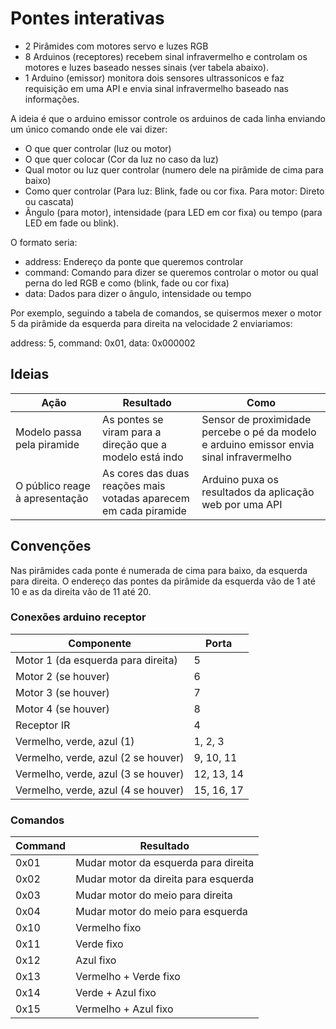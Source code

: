 # Pontes interativas
- 2 Pirâmides com motores servo e luzes RGB
- 8 Arduinos (receptores) recebem sinal infravermelho e controlam os motores e luzes baseado nesses sinais (ver tabela abaixo).
- 1 Arduino (emissor) monitora dois sensores ultrassonicos e faz requisição em uma API e envia sinal infravermelho baseado nas informações.


A ideia é que o arduino emissor controle os arduinos de cada linha enviando um único comando onde ele vai dizer: 
- O que quer controlar (luz ou motor) 
- O que quer colocar (Cor da luz no caso da luz) 
- Qual motor ou luz quer controlar (numero dele na pirâmide de cima para baixo)
- Como quer controlar (Para luz: Blink, fade ou cor fixa. Para motor: Direto ou cascata)
- Ângulo (para motor), intensidade (para LED em cor fixa) ou tempo (para LED em fade ou blink).

O formato seria:
- address: Endereço da ponte que queremos controlar
- command: Comando para dizer se queremos controlar o motor ou qual perna do led RGB e como (blink, fade ou cor fixa)
- data: Dados para dizer o ângulo, intensidade ou tempo

Por exemplo, seguindo a tabela de comandos, se quisermos mexer o motor 5 da pirâmide da esquerda para direita na velocidade 2 enviariamos:

address: 5, command: 0x01, data: 0x000002

## Ideias

| Ação                          | Resultado                                   | Como                                                                                      |
|-------------------------------|---------------------------------------------|-------------------------------------------------------------------------------------------|
| Modelo passa pela piramide | As pontes se viram para a direção que a modelo está indo | Sensor de proximidade percebe o pé da modelo e arduino emissor envia sinal infravermelho |
| O público reage à apresentação | As cores das duas reações mais votadas aparecem em cada piramide | Arduino puxa os resultados da aplicação web por uma API |

## Convenções
Nas pirâmides cada ponte é numerada de cima para baixo, da esquerda para direita. O endereço das pontes da pirâmide da esquerda vão de 1 até 10 e as da direita vão de 11 até 20.

### Conexões arduino receptor
| Componente                          | Porta      |
|-------------------------------------|------------|
| Motor 1 (da esquerda para direita)  | 5          |
| Motor 2 (se houver)                 | 6          |
| Motor 3 (se houver)                 | 7          |
| Motor 4 (se houver)                 | 8          |
| Receptor IR                         | 4          |
| Vermelho, verde, azul (1)           | 1, 2, 3    |
| Vermelho, verde, azul (2 se houver) | 9, 10, 11  |
| Vermelho, verde, azul (3 se houver) | 12, 13, 14 |
| Vermelho, verde, azul (4 se houver) | 15, 16, 17 |

### Comandos
| Command | Resultado                            |
|---------|--------------------------------------|
| 0x01    | Mudar motor da esquerda para direita |
| 0x02    | Mudar motor da direita para esquerda |
| 0x03    | Mudar motor do meio para direita     |
| 0x04    | Mudar motor do meio para esquerda    |
| 0x10    | Vermelho fixo                        |
| 0x11    | Verde fixo                           |
| 0x12    | Azul fixo                            |
| 0x13    | Vermelho + Verde fixo                |
| 0x14    | Verde + Azul fixo                    |
| 0x15    | Vermelho + Azul fixo                 |

<!--
### Códigos IR

| Ação                                        | Código enviado | Resultado esperado                                      |
|---------------------------------------------|----------------|---------------------------------------------------------|
| Passou pelo primeiro sensor                 | 0xFFFF01       | Os motores das duas pirâmides mexem pra direita (0º)    |
| Passou pelo segundo sensor na segunda vez   | 0xFFFF02       | Os motores das duas pirâmides mexem pra esquerda (180º) |
| Recebeu reação vermelha como primeiro lugar | 0xFFFF03       | Primeira pirâmide fica da cor vermelha                  |
| Recebeu reação vermelha como segundo lugar  | 0xFFFF04       | Segunda pirâmide fica da cor vermelha                   |
| Recebeu reação azul como primeiro lugar     | 0xFFFF05       | Primeira pirâmide fica da cor azul                      |
| Recebeu reação azul como segundo lugar      | 0xFFFF06       | Segunda pirâmide fica da cor azul                       |
| Recebeu reação verde como primeiro lugar    | 0xFFFF07       | Primeira pirâmide fica da cor verde                     |
| Recebeu reação verde como segundo lugar     | 0xFFFF08       | Segunda pirâmide fica da cor verde                      |
| Quando a votação acabar                     | 0xFFFF09       | Mistura as cores das duas pirâmides                     |

<!--
### O que está conectado em que porta

| Porta | Componente   |
|-------|--------------|
| 5     | Motor servo  |
| 7     | Receptor IR  |
| 10    | RGB Vermelho |
| 11    | RGB Verde    |
| 12    | RGB Azul     |

### O que fazer ao receber cada código infravermelho

| Codigo IR | Ação                               |
|-----------|------------------------------------|
| 1         | Subir e descer a ponte rapidamente |
| 2         | Piscar luzes                       |
| 3         | Mudar cores das luzes              |
-->